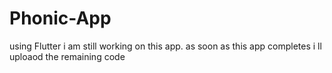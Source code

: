 # Phonic-App
using Flutter
i am still working on this app. as soon as this app completes 
i ll uploaod the remaining code
